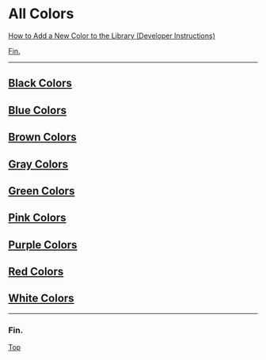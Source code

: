 # All Colors

[How to Add a New Color to the Library (Developer Instructions)](./add-new-color.md)

[Fin.](#fin)

----

## [Black Colors](./black/black-colors.md)

## [Blue Colors](./blue/blue-colors-by-luminance.md)

## [Brown Colors](./brown/brown-colors.md)

## [Gray Colors](./gray/gray-colors.md)

## [Green Colors](./green/green-colors-by-luminance.md)

## [Pink Colors](./pink/pink-colors-by-luminance.md)

## [Purple Colors](./purple/purple-colors.md)

## [Red Colors](./red/red-colors-by-luminance.md)

## [White Colors](./white/white-colors.md)

----

### Fin.

[Top](#all-colors)
